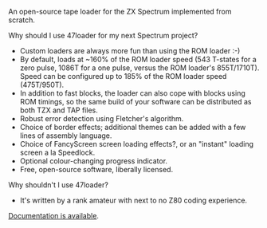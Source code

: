 An open-source tape loader for the ZX Spectrum implemented from scratch.

Why should I use 47loader for my next Spectrum project?

* Custom loaders are always more fun than using the ROM loader :-)
* By default, loads at ~160% of the ROM loader speed (543 T-states for a zero pulse, 1086T for a one pulse, versus the ROM loader's 855T/1710T). Speed can be configured up to 185% of the ROM loader speed (475T/950T).
* In addition to fast blocks, the loader can also cope with blocks using ROM timings, so the same build of your software can be distributed as both TZX and TAP files.
* Robust error detection using Fletcher's algorithm.
* Choice of border effects; additional themes can be added with a few lines of assembly language.
* Choice of FancyScreen screen loading effects?, or an "instant" loading screen a la Speedlock.
* Optional colour-changing progress indicator.
* Free, open-source software, liberally licensed. 

Why shouldn't I use 47loader?

* It's written by a rank amateur with next to no Z80 coding experience. 

[Documentation is available](./docs/ProjectHome.md).
